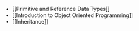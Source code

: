 - [[Primitive and Reference Data Types]]
- [[Introduction to Object Oriented Programming]]
- [[Inheritance]]